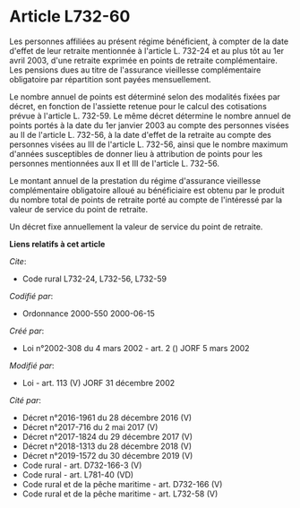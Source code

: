 # Article L732-60

Les personnes affiliées au présent régime bénéficient, à compter de la date d'effet de leur retraite mentionnée à l'article
L. 732-24 et au plus tôt au 1er avril 2003, d'une retraite exprimée en points de retraite complémentaire. Les pensions dues
au titre de l'assurance vieillesse complémentaire obligatoire par répartition sont payées mensuellement.

Le nombre annuel de points est déterminé selon des modalités fixées par décret, en fonction de l'assiette retenue pour le
calcul des cotisations prévue à l'article L. 732-59. Le même décret détermine le nombre annuel de points portés à la date du
1er janvier 2003 au compte des personnes visées au II de l'article L. 732-56, à la date d'effet de la retraite au compte des
personnes visées au III de l'article L. 732-56, ainsi que le nombre maximum d'années susceptibles de donner lieu à
attribution de points pour les personnes mentionnées aux II et III de l'article L. 732-56.

Le montant annuel de la prestation du régime d'assurance vieillesse complémentaire obligatoire alloué au bénéficiaire est
obtenu par le produit du nombre total de points de retraite porté au compte de l'intéressé par la valeur de service du point
de retraite.

Un décret fixe annuellement la valeur de service du point de retraite.

**Liens relatifs à cet article**

_Cite_:

  - Code rural L732-24, L732-56, L732-59

_Codifié par_:

  - Ordonnance 2000-550 2000-06-15

_Créé par_:

  - Loi n°2002-308 du 4 mars 2002 - art. 2 () JORF 5 mars 2002

_Modifié par_:

  - Loi - art. 113 (V) JORF 31 décembre 2002

_Cité par_:

  - Décret n°2016-1961 du 28 décembre 2016 (V)
  - Décret n°2017-716 du 2 mai 2017 (V)
  - Décret n°2017-1824 du 29 décembre 2017 (V)
  - Décret n°2018-1313 du 28 décembre 2018 (V)
  - Décret n°2019-1572 du 30 décembre 2019 (V)
  - Code rural - art. D732-166-3 (V)
  - Code rural - art. L781-40 (VD)
  - Code rural et de la pêche maritime - art. D732-166 (V)
  - Code rural et de la pêche maritime - art. L732-58 (V)
